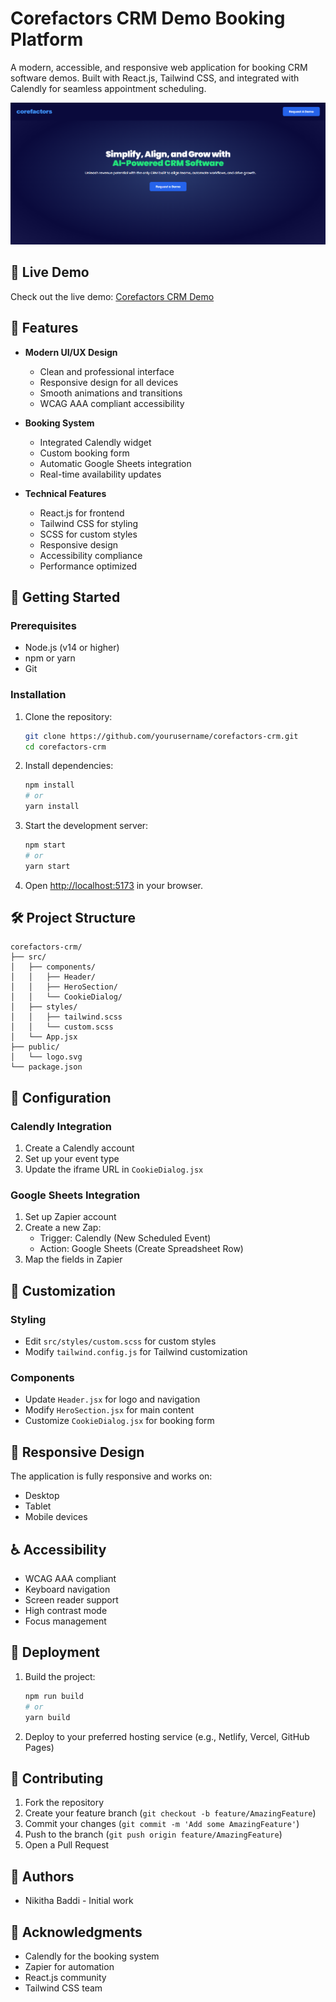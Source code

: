 # Corefactors CRM Demo Booking Platform

A modern, accessible, and responsive web application for booking CRM software demos. Built with React.js, Tailwind CSS, and integrated with Calendly for seamless appointment scheduling.

![Corefactors CRM Demo](screenshot.png)

## 🔗 Live Demo

Check out the live demo: [Corefactors CRM Demo](https://corefactors-crm.netlify.app/)

## 🌟 Features

- **Modern UI/UX Design**
  - Clean and professional interface
  - Responsive design for all devices
  - Smooth animations and transitions
  - WCAG AAA compliant accessibility

- **Booking System**
  - Integrated Calendly widget
  - Custom booking form
  - Automatic Google Sheets integration
  - Real-time availability updates

- **Technical Features**
  - React.js for frontend
  - Tailwind CSS for styling
  - SCSS for custom styles
  - Responsive design
  - Accessibility compliance
  - Performance optimized

## 🚀 Getting Started

### Prerequisites

- Node.js (v14 or higher)
- npm or yarn
- Git

### Installation

1. Clone the repository:
   ```bash
   git clone https://github.com/yourusername/corefactors-crm.git
   cd corefactors-crm
   ```

2. Install dependencies:
   ```bash
   npm install
   # or
   yarn install
   ```

3. Start the development server:
   ```bash
   npm start
   # or
   yarn start
   ```

4. Open [http://localhost:5173](http://localhost:5173) in your browser.

## 🛠️ Project Structure

```
corefactors-crm/
├── src/
│   ├── components/
│   │   ├── Header/
│   │   ├── HeroSection/
│   │   └── CookieDialog/
│   ├── styles/
│   │   ├── tailwind.scss
│   │   └── custom.scss
│   └── App.jsx
├── public/
│   └── logo.svg
└── package.json
```

## 🔧 Configuration

### Calendly Integration
1. Create a Calendly account
2. Set up your event type
3. Update the iframe URL in `CookieDialog.jsx`

### Google Sheets Integration
1. Set up Zapier account
2. Create a new Zap:
   - Trigger: Calendly (New Scheduled Event)
   - Action: Google Sheets (Create Spreadsheet Row)
3. Map the fields in Zapier

## 🎨 Customization

### Styling
- Edit `src/styles/custom.scss` for custom styles
- Modify `tailwind.config.js` for Tailwind customization

### Components
- Update `Header.jsx` for logo and navigation
- Modify `HeroSection.jsx` for main content
- Customize `CookieDialog.jsx` for booking form

## 📱 Responsive Design

The application is fully responsive and works on:
- Desktop
- Tablet
- Mobile devices

## ♿ Accessibility

- WCAG AAA compliant
- Keyboard navigation
- Screen reader support
- High contrast mode
- Focus management

## 🚀 Deployment

1. Build the project:
   ```bash
   npm run build
   # or
   yarn build
   ```

2. Deploy to your preferred hosting service (e.g., Netlify, Vercel, GitHub Pages)

## 🤝 Contributing

1. Fork the repository
2. Create your feature branch (`git checkout -b feature/AmazingFeature`)
3. Commit your changes (`git commit -m 'Add some AmazingFeature'`)
4. Push to the branch (`git push origin feature/AmazingFeature`)
5. Open a Pull Request



## 👥 Authors

- Nikitha Baddi - Initial work

## 🙏 Acknowledgments

- Calendly for the booking system
- Zapier for automation
- React.js community
- Tailwind CSS team
